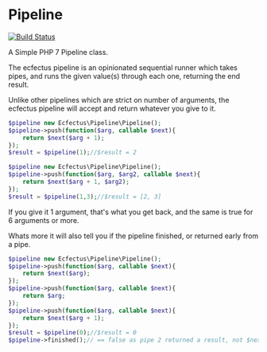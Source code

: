 # Pipeline

[![Build Status](https://travis-ci.org/ecfectus/pipeline.svg?branch=master)](https://travis-ci.org/ecfectus/pipeline)

A Simple PHP 7 Pipeline class.

The ecfectus pipeline is an opinionated sequential runner which takes pipes, and runs the given value(s) through each one, returning the end result.

Unlike other pipelines which are strict on number of arguments, the ecfectus pipeline will accept and return whatever you give to it.

```php
$pipeline new Ecfectus\Pipeline\Pipeline();
$pipeline->push(function($arg, callable $next){
    return $next($arg + 1);
});
$result = $pipeline(1);//$result = 2

$pipeline new Ecfectus\Pipeline\Pipeline();
$pipeline->push(function($arg, $arg2, callable $next){
    return $next($arg + 1, $arg2);
});
$result = $pipeline(1,3);//$result = [2, 3]
```

If you give it 1 argument, that's what you get back, and the same is true for 6 arguments or more.

Whats more it will also tell you if the pipeline finished, or returned early from a pipe.

```php
$pipeline new Ecfectus\Pipeline\Pipeline();
$pipeline->push(function($arg, callable $next){
    return $next($arg);
});
$pipeline->push(function($arg, callable $next){
    return $arg;
});
$pipeline->push(function($arg, callable $next){
    return $next($arg + 1);
});
$result = $pipeline(0);//$result = 0
$pipeline->finished();// == false as pipe 2 returned a result, not $next();
```
